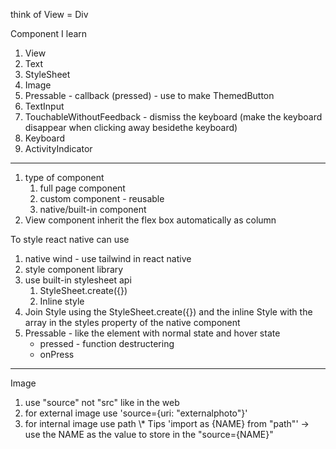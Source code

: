 think of View = Div

Component I learn

1. View
2. Text
3. StyleSheet
4. Image
5. Pressable - callback (pressed) - use to make ThemedButton
6. TextInput
7. TouchableWithoutFeedback - dismiss the keyboard (make the keyboard disappear when clicking away besidethe keyboard)
8. Keyboard
9. ActivityIndicator

---

1. type of component
   1. full page component
   2. custom component - reusable
   3. native/built-in component
2. View component inherit the flex box automatically as column

To style react native can use

1.  native wind - use tailwind in react native
2.  style component library
3.  use built-in stylesheet api
    1. StyleSheet.create({})
    2. Inline style
4.  Join Style using the StyleSheet.create({}) and the inline Style with the array in the styles property of the native component
5.  Pressable - like the element with normal state and hover state
    - pressed - function destructering
    - onPress

---

Image

1. use "source" not "src" like in the web
2. for external image use 'source={uri: "externalphoto"}'
3. for internal image use path
   \\\* Tips 'import as {NAME} from "path"' -> use the NAME as the value to store in the "source={NAME}"
